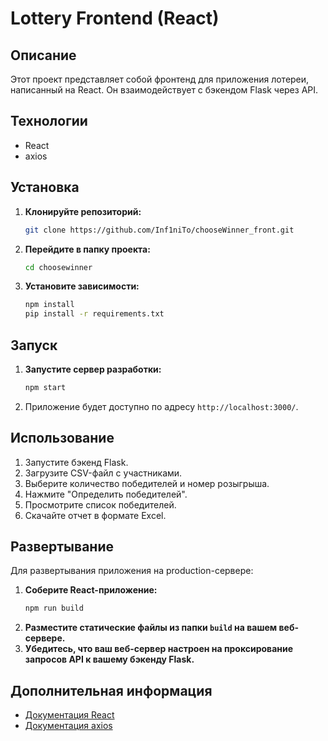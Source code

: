 # Lottery Frontend (React)

## Описание

Этот проект представляет собой фронтенд для приложения лотереи,  написанный на React.  Он взаимодействует с бэкендом Flask через API. 

## Технологии

-  React
-  axios

## Установка

1.  **Клонируйте репозиторий:**
    ```bash
    git clone https://github.com/Inf1niTo/chooseWinner_front.git
    ```
2.  **Перейдите в папку проекта:**
    ```bash
    cd choosewinner
    ```
3.  **Установите зависимости:**
    ```bash
    npm install
    pip install -r requirements.txt
    
    ```


## Запуск

1.  **Запустите сервер разработки:**
    ```bash
    npm start
    ```
2.  Приложение будет доступно по адресу  `http://localhost:3000/`. 

## Использование

1.  Запустите бэкенд Flask. 
2.  Загрузите CSV-файл с участниками. 
3.  Выберите количество победителей и номер розыгрыша.
4.  Нажмите "Определить победителей". 
5.  Просмотрите список победителей.
6.  Скачайте отчет в формате Excel. 

## Развертывание

Для развертывания приложения на production-сервере:

1.  **Соберите React-приложение:**
    ```bash
    npm run build
    ```
2.  **Разместите статические файлы из папки  `build`  на вашем веб-сервере.**
3.  **Убедитесь,  что ваш веб-сервер настроен на проксирование запросов API  к вашему бэкенду Flask.**

## Дополнительная информация

-  [Документация React](https://react.dev/)
-  [Документация axios](https://axios-http.com/docs/api_intro)
